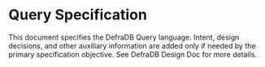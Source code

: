 # Query Specification

This document specifies the DefraDB Query language. Intent, design decisions, and other auxiliary information are added only if needed by the primary specification objective. See DefraDB Design Doc for more details.
